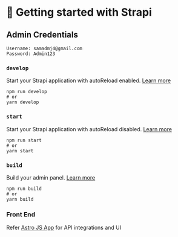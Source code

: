 # 🚀 Getting started with Strapi

## Admin Credentials

```
Username: samadmj4@gmail.com
Password: Admin123
```

### `develop`

Start your Strapi application with autoReload enabled. [Learn more](https://docs.strapi.io/dev-docs/cli#strapi-develop)

```
npm run develop
# or
yarn develop
```

### `start`

Start your Strapi application with autoReload disabled. [Learn more](https://docs.strapi.io/dev-docs/cli#strapi-start)

```
npm run start
# or
yarn start
```

### `build`

Build your admin panel. [Learn more](https://docs.strapi.io/dev-docs/cli#strapi-build)

```
npm run build
# or
yarn build
```

### Front End

Refer [Astro JS App](https://github.com/abdulsamadmj/astro-bso-test) for API integrations and UI
